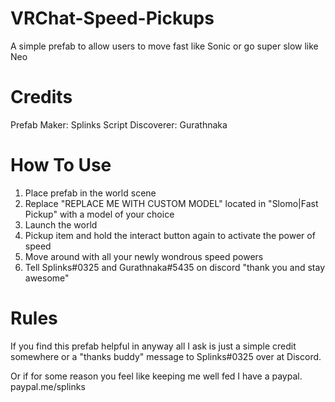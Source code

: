 # VRChat-Speed-Pickups
A simple prefab to allow users to move fast like Sonic or go super slow like Neo


# Credits
Prefab Maker: 			Splinks
Script Discoverer:		Gurathnaka


# How To Use
1) Place prefab in the world scene
2) Replace "REPLACE ME WITH CUSTOM MODEL" located in "Slomo|Fast Pickup" with a model of your choice
3) Launch the world
4) Pickup item and hold the interact button again to activate the power of speed
5) Move around with all your newly wondrous speed powers
6) Tell Splinks#0325 and Gurathnaka#5435 on discord "thank you and stay awesome"


# Rules
If you find this prefab helpful in anyway all I ask is just a simple credit somewhere or a "thanks buddy" message to Splinks#0325 over at Discord.

Or if for some reason you feel like keeping me well fed I have a paypal. paypal.me/splinks
